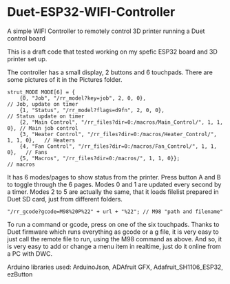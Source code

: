 # Duet-ESP32-WIFI-Controller
A simple WIFI Controller to remotely control 3D printer running a Duet control board

This is a draft code that tested working on my spefic ESP32 board and 3D printer set up. 

The controller has a small display, 2 buttons and 6 touchpads.
There are some pictures of it in the Pictures folder.

```
strut_MODE MODE[6] = {
    {0, "Job", "/rr_model?key=job", 2, 0, 0},                           // Job, update on timer
    {1, "Status", "/rr_model?flags=d9fn", 2, 0, 0},                     // Status update on timer
    {2, "Main Control", "/rr_files?dir=0:/macros/Main_Control/", 1, 1, 0}, // Main job control
    {3, "Heater Control", "/rr_files?dir=0:/macros/Heater_Control/", 1, 1, 0},   // Heaters
    {4, "Fan Control", "/rr_files?dir=0:/macros/Fan_Control/", 1, 1, 0},   // Fans
    {5, "Macros", "/rr_files?dir=0:/macros/", 1, 1, 0}};                // macros
```
It has 6 modes/pages to show status from the printer. Press button A and B to toggle through the 6 pages.
Modes 0 and 1 are updated every second by a timer.
Modes 2 to 5 are actually the same, that it loads filelist prepared in Duet SD card, just from different folders.

```
"/rr_gcode?gcode=M98%20P%22" + url + "%22"; // M98 "path and filename"
```
To run a command or gcode, press on one of the six touchpads.
Thanks to Duet firmware which runs everything as gcode or a g file, it is very easy to just call the remote file to run, using the M98 command as above.
And so, it is very easy to add or change a menu item in realtime, just do it online from a PC with DWC.

Arduino libraries used: ArduinoJson, ADAfruit GFX, Adafruit_SH1106_ESP32, ezButton






